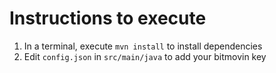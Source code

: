 # Instructions to execute
1. In a terminal, execute `mvn install` to install dependencies
2. Edit `config.json` in `src/main/java` to add your bitmovin key
